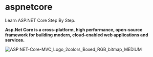 # aspnetcore
Learn ASP.NET Core Step By Step.
**<p>Asp.Net Core is a cross-platform, high performance, open-source framework for building modern, cloud-enabled web applications and services.</p>**
![ASP NET-Core-MVC_Logo_2colors_Boxed_RGB_bitmap_MEDIUM](https://github.com/santoshyadav1402/aspnetcore/assets/16920972/b218914e-fe95-49b5-9d19-3541b7ba84e8)
